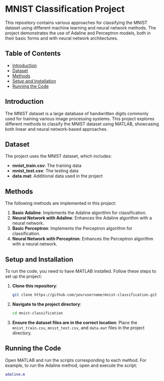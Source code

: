 # MNIST Classification Project

This repository contains various approaches for classifying the MNIST dataset using different machine learning and neural network methods. The project demonstrates the use of Adaline and Perceptron models, both in their basic forms and with neural network architectures.

## Table of Contents

- [Introduction](#introduction)
- [Dataset](#dataset)
- [Methods](#methods)
- [Setup and Installation](#setup-and-installation)
- [Running the Code](#running-the-code)


## Introduction

The MNIST dataset is a large database of handwritten digits commonly used for training various image processing systems. This project explores different methods to classify the MNIST dataset using MATLAB, showcasing both linear and neural network-based approaches.

## Dataset

The project uses the MNIST dataset, which includes:
- **mnist_train.csv**: The training data
- **mnist_test.csv**: The testing data
- **data.mat**: Additional data used in the project

## Methods

The following methods are implemented in this project:
1. **Basic Adaline**: Implements the Adaline algorithm for classification.
2. **Neural Network with Adaline**: Enhances the Adaline algorithm with a neural network.
3. **Basic Perceptron**: Implements the Perceptron algorithm for classification.
4. **Neural Network with Perceptron**: Enhances the Perceptron algorithm with a neural network.

## Setup and Installation

To run the code, you need to have MATLAB installed. Follow these steps to set up the project:

1. **Clone this repository**:
    ```bash
    git clone https://github.com/yourusername/mnist-classification.git
    ```

2. **Navigate to the project directory**:
    ```bash
    cd mnist-classification
    ```

3. **Ensure the dataset files are in the correct location**:
    Place the `mnist_train.csv`, `mnist_test.csv`, and `data.mat` files in the project directory.

## Running the Code

Open MATLAB and run the scripts corresponding to each method. For example, to run the Adaline method, open and execute the script:
```matlab
adaline.m
